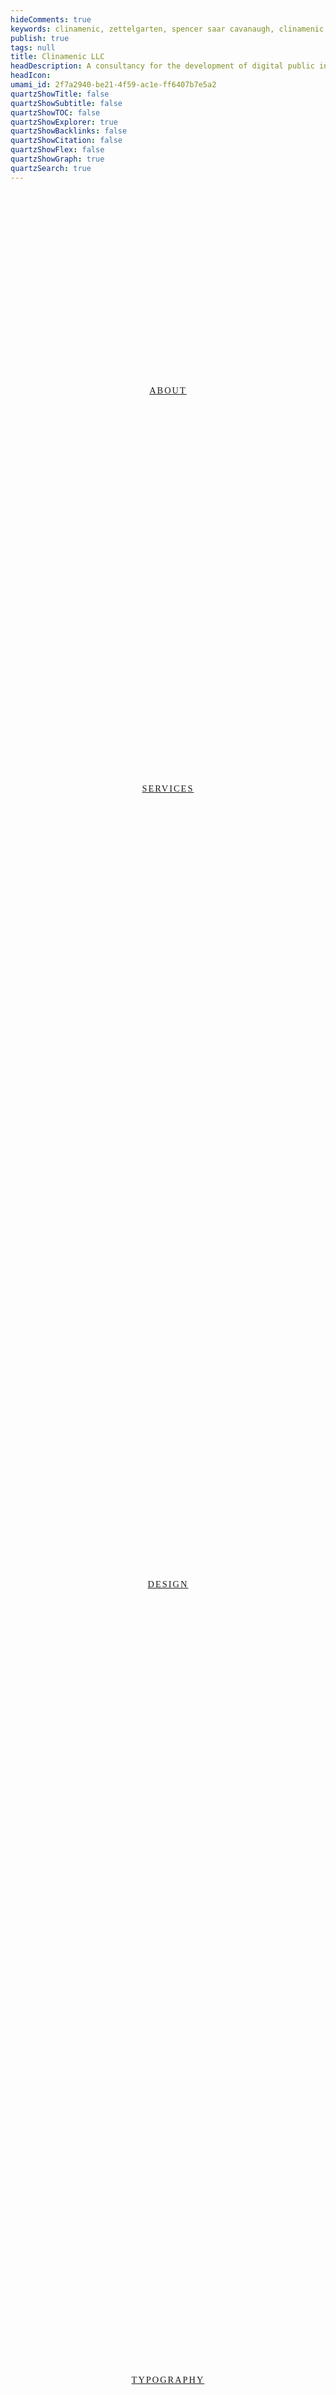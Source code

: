 ```yaml
---
hideComments: true
keywords: clinamenic, zettelgarten, spencer saar cavanaugh, clinamenic LLC, zettelkasten, digital garden, hypergraph
publish: true
tags: null
title: Clinamenic LLC
headDescription: A consultancy for the development of digital public infrastructure.
headIcon:
umami_id: 2f7a2940-be21-4f59-ac1e-ff6407b7e5a2
quartzShowTitle: false
quartzShowSubtitle: false
quartzShowTOC: false
quartzShowExplorer: true
quartzShowBacklinks: false
quartzShowCitation: false
quartzShowFlex: false
quartzShowGraph: true
quartzSearch: true
---
```


<style>

  @keyframes rotate {
    from {
      transform: rotate(0deg);
    }
    to {
      transform: rotate(360deg);
    }
  }

  :root {
    --wideradius: 50px;
  }

  html {
    animation: fade-in 3s ease-in;
  }

  .l1, .l2, .l3, .l4, .l5, .l6, .r1, .r2, .r3, .r4, .r5, .r6 {
    text-align: center; 
    display: flex; 
    align-items: center; 
    justify-content: center; 
    overflow: hidden; 
    border: 1px solid var(--secondary); 
    border-radius: var(--main-border-rad) !important; 
    font-weight: 200; 
    letter-spacing: 2px;
    background-color: var(--lightgray);
    transition: all 0.2s ease-in-out;
    font-size: 0.9rem;
    font-family: GeistMono;
    line-height: 1.5rem;
    cursor: default;
  }

  .l1 {
    height: calc((100% - 5rem) / 6);
    border-top-right-radius: var(--wideradius) !important;
    border-bottom-left-radius: var(--wideradius) !important;
    animation: slide-from-left 3s ease-in-out forwards;
  }
  .l1:hover, .l2:hover, .l4:hover, .l6:hover, .r1:hover, .r2:hover, .r3:hover, .r5:hover {
    color: black !important;
    background-image: none !important;
    background-color: var(--tertiary) !important;
    transition: all 0.2s ease-in-out;
    font-weight: 400; 
    cursor: pointer;
  }
  .l2 {
    height: calc((100% - 5rem) / 6);
    border-top-left-radius: var(--wideradius) !important;
    border-bottom-right-radius: var(--wideradius) !important;
    animation: slide-from-left 3.5s ease-in-out forwards;
  }
  .l3 {
    height: calc((100% - 5rem) / 6);
    border-top-right-radius: var(--wideradius) !important;
    border-bottom-left-radius: var(--wideradius) !important;
    animation: slide-from-left 4s ease-in-out forwards;
  }
  .l4 {
    height: calc((100% - 5rem) / 6);
    border-top-left-radius: var(--wideradius) !important;
    border-bottom-right-radius: var(--wideradius) !important;
    animation: slide-from-left 4.5s ease-in-out forwards;
  }
  .l5 {
    height: calc((100% - 5rem) / 6);
    border-top-right-radius: var(--wideradius) !important;
    border-bottom-left-radius: var(--wideradius) !important;
    animation: slide-from-left 5s ease-in-out forwards;
  }
  .l6 {
    height: calc((100% - 5rem) / 6);
    border-top-left-radius: var(--wideradius) !important;
    border-bottom-right-radius: var(--wideradius) !important;
    animation: slide-from-left 5.5s ease-in-out forwards;
  }

  .r1 {
    height: calc((100% - 5rem) / 6);
    border-top-left-radius: var(--wideradius) !important;
    border-bottom-right-radius: var(--wideradius) !important;
    animation: slide-from-right 3s ease-in-out forwards;
  }
  .r2 {
    height: calc((100% - 5rem) / 6);
    border-top-right-radius: var(--wideradius) !important;
    border-bottom-left-radius: var(--wideradius) !important;
    animation: slide-from-right 3.5s ease-in-out forwards;
  }
  .r3 {
    height: calc((100% - 5rem) / 6);
    border-top-left-radius: var(--wideradius) !important;
    border-bottom-right-radius: var(--wideradius) !important;
    animation: slide-from-right 4s ease-in-out forwards;
  }
  .r4 {
    height: calc((100% - 5rem) / 6);
    border-top-right-radius: var(--wideradius) !important;
    border-bottom-left-radius: var(--wideradius) !important;
    animation: slide-from-right 4.5s ease-in-out forwards;
  }
  .r5 {
    height: calc((100% - 5rem) / 6);
    border-top-left-radius: var(--wideradius) !important;
    border-bottom-right-radius: var(--wideradius) !important;
    animation: slide-from-right 5s ease-in-out forwards;
  }
  .r6 {
    height: calc((100% - 5rem) / 6);
    border-top-right-radius: var(--wideradius) !important;
    border-bottom-left-radius: var(--wideradius) !important;
    animation: slide-from-right 5.5s ease-in-out forwards;
  }

  .center {
    padding-left: 1rem !important;
    padding-right: 1rem !important;

    > article.popover-hint {
      > p, h1, h2, h3, h4, h5, h6, li::marker {
      padding-left: 0.5rem !important;
      padding-right: 0.5rem !important;
    }
    }
    

  }

  header {
    animation: fade-down-100 3s ease-in-out
  }

  .mobile-gallery2-fixed {
    @media only screen and (max-width: 750px) {
  display: grid;
  width: 100%;
  max-width: var(--pageContentWidth);
  grid-template-columns: repeat(2, calc((100% - 1rem) / 2));
  grid-template-rows: repeat(infinite, 49%);
  justify-content: center;
  grid-row-gap: 1rem;
  grid-column-gap: 1rem;

  > .side-column {
    display: flex;
    > .l1, .l2, .l3, .l4, .l5, .l6, .r1, .r2, .r3, .r4, .r5, .r6 {
      font-size: 0.7rem;
      height: 100%;
    }
  }
  }
  @media only screen and (min-width: 750px) {
    display: none;
  }
  }

.marquee {
  animation: fade-in 5s ease-in;
  width: calc(100% + 2rem);
  transform: translateX(-1rem);
}

.logo-block {
  box-sizing: border-box;
  position: absolute;
  width: 30px;
  height: 30px;
  background-color: var(--secondary-color);
  opacity: 1;
  border-radius: 15px;
  border: 1px solid var(--gray);
  animation: color-blend 3s infinite ease-in-out;
  transition: all 0.4s ease-in-out;
}
.logo-bar {
  box-sizing: border-box;
  position: absolute;
  width: 90px;
  height: 30px;
  background-color: var(--secondary-color);
  opacity: 1;
  border-radius: 15px !important;
  border: 1px solid var(--gray);
  animation: color-blend 3s infinite ease-in-out;
  transition: all 0.4s ease-in-out;
}

@keyframes color-blend {
    0%{ background-color: var(--tertiary) }
    50%{ background-color: var(--secondary)  } 
    100%{ background-color: var(--tertiary) }
  }
@keyframes color-blend-alt {
    0%{ background-color: var(--tertiary) }
    50%{ background-color: var(--secondary)  } 
    100%{ background-color: var(--tertiary) }
  }

#offerings-1 {
  margin: 1rem 0rem 0rem 0rem;
  height: 239px;
  @media only screen and (max-width: 750px) {
    height: auto ;
    }
}

.gallery3 {
  > .text-box {
    overflow: hidden;
    max-height: 300px;
    box-sizing: border-box;
  }
}

.autoglypha-text {
  font-family: GeistMono; font-size: 0.82rem; letter-spacing: 3.68px; text-transform: uppercase; font-weight: 200; cursor: default; text-shadow: 0px 0px 10px var(--lightgray); display: none; transition: all 0.3s ease-in-out; animation: rotate-counter 25s infinite;
}

#autoglypha-box {
  text-align: center; display: flex; align-items: center; justify-content: center; animation: fade-in 4.5s ease-in; box-sizing: border-box; background-color: var(--lightgray); background-image: url('https://arweave.net/jZ3EAO7Pl3ldWyNLkfDJ9ksghEouDZSuOAvS9T9Ii6M'); background-repeat: repeat; background-position: center; background-attachment: fixed; background-size: 125%;
  max-height: 239px;
  transition: all 0.3s ease-in-out;
  > .external-icon {
    display: none;
  }
}

#autoglypha-box:hover {
  background-color: rgba(121, 197, 126, 0.25);
  transition: all 0.3s ease-in-out;
  & .logo-bar {
    border: 1px solid var(--dark);
    transition: all 0.3s ease-in-out;
  }
  & .logo-block {
    border: 1px solid var(--dark);
    transition: all 0.3s ease-in-out;
  }
  & .autoglypha-text {
  display: block;
  transition: all 0.3s ease-in-out;
}
}

@keyframes rotate-counter {
    0%{ transform: rotate(0deg) }
    5%{ transform: rotate(0deg) }
    50%{ transform: rotate(-180deg) }
    55%{ transform: rotate(-180deg) }
    100%{ transform: rotate(-360deg) }
  }



</style>

<script>
document.addEventListener("DOMContentLoaded", function() {
  const marqueeContent = document.querySelector('.marquee-content');
  const tiles = Array.from(marqueeContent.children);
  const duplicateContent = tiles.map(tile => tile.cloneNode(true));
  duplicateContent.forEach(clone => marqueeContent.appendChild(clone));
});
</script>

<div class="tri-column">

<div class="side-column">
<a href="/about.html" class="l1">ABOUT</a>
<a href="" class="l2">SERVICES</a>
<a href="" class="l3"></a>
<a href="/design.html" class="l4">DESIGN</a>
<a href="" class="l5"></a>
<a href="/typography.html" class="l6">TYPOGRAPHY</a>
</div>

<div class="text-box" style="
  background-image: url(https://arweave.net/hbmMt-9koK_dnMScUW6OdJDiBtKlPY2DkvMwNBPu5zM);
  background-size: 300px;
  background-color: var(--light);
  background-attachment: fixed;
  background-position: center;
  background-repeat: repeat;
  padding: 0rem 0rem 0rem 0rem;
  animation: fade-in 3s ease-in;
">
<div class="text-box" style="background-color: var(--lightgray); opacity: 0.96; margin: 0rem 0rem 0rem 0rem; border: 0px; padding: 0.5rem 0rem 2rem 0rem;">
  <div class="clinamenic-cube" style="text-align: center; justify-content: center;">
    <img
      src="https://arweave.net/KIy4ZM-FoCYsj9DxH8WIVI-HmhZpPY4V_eVJI-1DFkw"
      width="300px"
      height="300px"
      alt="Clinamenic Cube"
    />
  </div>
  <p class="body-p" style="animation: fade-in 3s ease-in; font-size: 1.8rem; font-weight: 200; text-align: center; font-family: GeistMono; text-shadow: 0px 0px 15px var(--lightgray); letter-spacing: 1px;">Clinamenic LLC</p>
  <p class="body-p" style="animation: fade-in 3s ease-in; font-size: 0.8rem; font-weight: 200; letter-spacing: 1px; text-align: center; font-style: italic; margin: 0.6rem 0rem 0.4rem 0rem; text-shadow: 0px 0px 15px var(--lightgray);">the consultancy of</p>
  <p class="body-p" style="animation: fade-in 3s ease-in; font-size: 0.8rem; font-weight: 200; text-align: center; font-style: normal; line-height: 1.2rem; text-shadow: 0px 0px 15px var(--lightgray);">S P E N C E R</p>
  <div style="display: flex; justify-content: center;">
    <p class="body-p" style="animation: fade-down 5s ease-in-out; font-size: 0.8rem; font-weight: 200; text-align: center; position: relative; font-style: normal; line-height: 1.2rem; text-shadow: 0px 0px 15px var(--lightgray);">S&nbsp;&nbsp;&nbsp;</p>
    <p class="body-p" style="animation: fade-up 5s ease-in-out; font-size: 0.8rem; font-weight: 200; text-align: center; position: relative; font-style: normal; line-height: 1.2rem; text-shadow: 0px 0px 15px var(--lightgray);">A&nbsp;&nbsp;&nbsp;A</p>
    <p class="body-p" style="animation: fade-down 5s ease-in-out; font-size: 0.8rem; font-weight: 200; text-align: center; position: relative; font-style: normal; line-height: 1.2rem; text-shadow: 0px 0px 15px var(--lightgray);">&nbsp;&nbsp;&nbsp;R</p>
  </div>
  <p class="body-p" style="animation: fade-in 3s ease-in; font-size: 0.8rem; font-weight: 200; text-align: center; font-style: normal; line-height: 1.2rem; text-shadow: 0px 0px 15px var(--lightgray);">C A V A N A U G H</p>
</div>
</div>

<div class="side-column">
<a href="" class="r1">CONTACT</a>
<a href="/writing.html" class="r2">WRITING</a>
<a href="/zettelgarten.html" class="r3" style="letter-spacing: 1px;">ZETTELGARTEN</a>
<a href="" class="r4"></a>
<a href="/gallery.html" class="r5">GALLERY</a>
<a href="" class="r6"></a>
</div>
 
</div>

<div class="mobile-gallery2-fixed" style="margin: 1rem 0rem 0rem 0rem; height: 400px;">

  <div class="side-column">
  <a href="/about.html" class="l1">ABOUT</a>
  <a href="" class="l2">SERVICES</a>
  <a href="" class="l3"></a>
  <a href="/design.html" class="l4">DESIGN</a>
  <a href="" class="l5"></a>
  <a href="/typography.html" class="l6">TYPOGRAPHY</a>
  </div>

  <div class="side-column">
  <a href="" class="r1">CONTACT</a>
  <a href="/writing.html" class="r2">WRITING</a>
  <a href="/zettelgarten.html" class="r3" style="letter-spacing: 1px;">ZETTELGARTEN</a>
  <a href="" class="r4"></a>
  <a href="/gallery.html" class="r5">GALLERY</a>
  <a href="" class="r6"></a>
  </div>

</div>

<div class="marquee" style="margin: 1rem 0rem 0rem 0rem;">
  <div class="marquee-content">

  <div class="exp-tile">
      <div class="exp-text">
        <p style="padding-bottom: 0.5rem; font-weight: 300;">JournoDAO</p>
        <p>Co-founder</p>
      </div>
      <img src="https://indigo-cautious-chinchilla-877.mypinata.cloud/ipfs/QmW14vYxLFSCTwfHBA3x1aNz5hxXxnXBv7rTozTnKnnJS4" alt="JournoDAO" />
    </div>

  <div class="exp-tile">
    <div class="exp-text">
      <p style="padding-bottom: 0.5rem; font-weight: 300;">PubDAO</p>
      <p>Core Team</p>
    </div>
    <img src="https://indigo-cautious-chinchilla-877.mypinata.cloud/ipfs/QmUqoP49eDSyriR6oettsdfig27hXufCa6pPyuR7PYg7Jm" alt="PubDAO" />
  </div>

  <div class="exp-tile">
    <div class="exp-text">
      <p style="padding-bottom: 0.5rem; font-weight: 300;">Decrypt</p>
      <p>Contractor</p>
    </div>
    <img src="https://indigo-cautious-chinchilla-877.mypinata.cloud/ipfs/QmUkoLVZZruos3gqh88nnUF1811S6haR3CXsSNw58hbtLd" alt="Decrypt" />
  </div>

  <div class="exp-tile">
    <div class="exp-text">
      <p style="padding-bottom: 0.5rem; font-weight: 300;">Holonym</p>
      <p>Contractor</p>
    </div>
    <img src="https://indigo-cautious-chinchilla-877.mypinata.cloud/ipfs/QmVY6gdSXhBL5QdfapSKciSKG7oVbppQDhSaaEABC9nKNW" alt="Holonym" />
  </div>

  <div class="exp-tile">
    <div class="exp-text">
      <p style="padding-bottom: 0.5rem; font-weight: 300;">Lobby3 UNA</p>
      <p>Director</p>
    </div>
    <img src="https://indigo-cautious-chinchilla-877.mypinata.cloud/ipfs/QmeCKyJFTMKVErB1u31NoEokYHUWsFiMeYk6nuariWSdEW" alt="Lobby3 UNA" />
  </div>

  <div class="exp-tile">
    <div class="exp-text">
      <p style="padding-bottom: 0.5rem; font-weight: 300;">DAO<br>Coalition</p>
      <p>Chairman</p>
    </div>
    <img src="https://indigo-cautious-chinchilla-877.mypinata.cloud/ipfs/QmaP6CSzJp6wJbECW4gLGfrDhjpu48oMEhm7tyg8oZaMFg" alt="DAO Coalition" />
  </div>

  <div class="exp-tile">
    <div class="exp-text">
      <p style="padding-bottom: 0.5rem; font-weight: 300;">Education<br>DAO</p>
      <p>Counsel</p>
    </div>
    <img src="https://indigo-cautious-chinchilla-877.mypinata.cloud/ipfs/QmbxodFHbEpZaYo5AdjUR5Wu77vVJ5H53ZDHRLPawJRiRT" alt="Education DAO" />
  </div>

  <div class="exp-tile">
    <div class="exp-text">
      <p style="padding-bottom: 0.5rem; font-weight: 300;">Consensys</p>
      <p>Contractor</p>
    </div>
    <img src="https://indigo-cautious-chinchilla-877.mypinata.cloud/ipfs/QmZCijUn73vZnCU6PyMGmTe9kMXzDZHgQzXVmZCwidaZmH" alt="Consensys" />
  </div>

  <div class="exp-tile">
    <div class="exp-text">
      <p style="padding-bottom: 0.5rem; font-weight: 300;">Tally</p>
      <p>Contractor</p>
    </div>
    <img src="https://indigo-cautious-chinchilla-877.mypinata.cloud/ipfs/QmRcnc8rhYXYw9uKREKGUuTcevNnDbiwBusGni41HHMPbm" alt="Tally" />
  </div>

  <div class="exp-tile">
    <div class="exp-text">
      <p style="padding-bottom: 0.5rem; font-weight: 300;">Alexandria</p>
      <p>Contractor</p>
    </div>
    <img src="https://indigo-cautious-chinchilla-877.mypinata.cloud/ipfs/QmQLR5YTZj9XB4DrNbU9JXGi989cC8aDxwxXV66Yj5ph2z" alt="Alexandria" />
  </div>

  <div class="exp-tile">
    <div class="exp-text">
      <p style="padding-bottom: 0.5rem; font-weight: 300;">OpenCivics</p>
      <p>Steward</p>
    </div>
    <img src="https://indigo-cautious-chinchilla-877.mypinata.cloud/ipfs/QmXPC32sP9t7U3aFwk4Qpi16oMycekazrP9rGfYVoYGJrX" alt="OpenCivics" />
  </div>

  <div class="exp-tile">
      <div class="exp-text">
        <p style="padding-bottom: 0.5rem; font-weight: 300;">JournoDAO</p>
        <p>Co-founder</p>
      </div>
      <img src="https://indigo-cautious-chinchilla-877.mypinata.cloud/ipfs/QmW14vYxLFSCTwfHBA3x1aNz5hxXxnXBv7rTozTnKnnJS4" alt="JournoDAO" />
  </div>

  <div class="exp-tile">
    <div class="exp-text">
      <p style="padding-bottom: 0.5rem; font-weight: 300;">PubDAO</p>
      <p>Core Team</p>
    </div>
    <img src="https://indigo-cautious-chinchilla-877.mypinata.cloud/ipfs/QmUqoP49eDSyriR6oettsdfig27hXufCa6pPyuR7PYg7Jm" alt="PubDAO" />
  </div>

  <div class="exp-tile">
    <div class="exp-text">
      <p style="padding-bottom: 0.5rem; font-weight: 300;">Decrypt</p>
      <p>Contractor</p>
    </div>
    <img src="https://indigo-cautious-chinchilla-877.mypinata.cloud/ipfs/QmUkoLVZZruos3gqh88nnUF1811S6haR3CXsSNw58hbtLd" alt="Decrypt" />
  </div>

  <div class="exp-tile">
    <div class="exp-text">
      <p style="padding-bottom: 0.5rem; font-weight: 300;">Holonym</p>
      <p>Contractor</p>
    </div>
    <img src="https://indigo-cautious-chinchilla-877.mypinata.cloud/ipfs/QmVY6gdSXhBL5QdfapSKciSKG7oVbppQDhSaaEABC9nKNW" alt="Holonym" />
  </div>

  <div class="exp-tile">
    <div class="exp-text">
      <p style="padding-bottom: 0.5rem; font-weight: 300;">Lobby3 UNA</p>
      <p>Director</p>
    </div>
    <img src="https://indigo-cautious-chinchilla-877.mypinata.cloud/ipfs/QmeCKyJFTMKVErB1u31NoEokYHUWsFiMeYk6nuariWSdEW" alt="Lobby3 UNA" />
  </div>

  <div class="exp-tile">
    <div class="exp-text">
      <p style="padding-bottom: 0.5rem; font-weight: 300;">DAO<br>Coalition</p>
      <p>Chairman</p>
    </div>
    <img src="https://indigo-cautious-chinchilla-877.mypinata.cloud/ipfs/QmaP6CSzJp6wJbECW4gLGfrDhjpu48oMEhm7tyg8oZaMFg" alt="DAO Coalition" />
  </div>

  <div class="exp-tile">
    <div class="exp-text">
      <p style="padding-bottom: 0.5rem; font-weight: 300;">Education<br>DAO</p>
      <p>Counsel</p>
    </div>
    <img src="https://indigo-cautious-chinchilla-877.mypinata.cloud/ipfs/QmbxodFHbEpZaYo5AdjUR5Wu77vVJ5H53ZDHRLPawJRiRT" alt="Education DAO" />
  </div>

  <div class="exp-tile">
    <div class="exp-text">
      <p style="padding-bottom: 0.5rem; font-weight: 300;">Consensys</p>
      <p>Contractor</p>
    </div>
    <img src="https://indigo-cautious-chinchilla-877.mypinata.cloud/ipfs/QmZCijUn73vZnCU6PyMGmTe9kMXzDZHgQzXVmZCwidaZmH" alt="Consensys" />
  </div>

  <div class="exp-tile">
    <div class="exp-text">
      <p style="padding-bottom: 0.5rem; font-weight: 300;">Tally</p>
      <p>Contractor</p>
    </div>
    <img src="https://indigo-cautious-chinchilla-877.mypinata.cloud/ipfs/QmRcnc8rhYXYw9uKREKGUuTcevNnDbiwBusGni41HHMPbm" alt="Tally" />
  </div>

  <div class="exp-tile">
    <div class="exp-text">
      <p style="padding-bottom: 0.5rem; font-weight: 300;">Alexandria</p>
      <p>Contractor</p>
    </div>
    <img src="https://indigo-cautious-chinchilla-877.mypinata.cloud/ipfs/QmQLR5YTZj9XB4DrNbU9JXGi989cC8aDxwxXV66Yj5ph2z" alt="Alexandria" />
  </div>

  <div class="exp-tile">
    <div class="exp-text">
      <p style="padding-bottom: 0.5rem; font-weight: 300;">OpenCivics</p>
      <p>Steward</p>
    </div>
    <img src="https://indigo-cautious-chinchilla-877.mypinata.cloud/ipfs/QmXPC32sP9t7U3aFwk4Qpi16oMycekazrP9rGfYVoYGJrX" alt="OpenCivics" />
  </div>

  </div>
</div>

<div class="gallery3" id="offerings-1">

<div class="text-box" style="padding: 1rem 0rem 0rem 0rem; align-items: center; justify-content: center; animation: fade-in 4s ease-in; box-sizing: border-box; overflow: hidden;">
  <p style="text-align: center; font-family: VampiroOne; font-size: 2.3rem; letter-spacing: 0px; padding: 0px; margin: 0rem 0rem 0rem 0rem; margin-top: 20px; rotate: -2deg; animation: jiggle 4s ease-in-out infinite; color: var(--tertiary); text-shadow: 1px 1px 0px black;">Casual</p>
  <p style="text-align: center; font-family: MEK-Mono; font-size: 3.4rem; letter-spacing: 0px; padding: 0px; margin: 0.65rem 1rem 1.5rem 1rem;">DELEGATE</p>
  <p style="margin: 0rem 1.5rem 1.5rem 1.5rem; text-align: center; font-size: 0.7rem; line-height: 1.2rem;">Clinamenic LLC is available as a governance delegate for select organizations. <br><br><a
      href="/services.html"
      class="tag"
      style="color: var(--secondary);"
      >Coming soon!</a>
  </p></div>

<a href="https://autoglypha.clinamenic.com/?ref=clinamenic" class="text-box" id="autoglypha-box">
  <div style="position: relative; width: 325px; height: 325px; display: flex; justify-content: center; align-items: center;">
    <svg viewBox="-150 -150 300 300" style="position: absolute; width: 325px; height: 325px; transform: rotate(145deg);">
      <path id="circle-path" d="M 0,90 A 90,90 0 1 1 0,-90 A 90,90 0 1 1 0,90" fill="none"/>
      <text class="autoglypha-text">
        <textPath href="#circle-path" startOffset="0%">
          Autoglypha&nbsp;&nbsp;&nbsp;&nbsp; Glyph-Based Cellular Automata
        </textPath>
      </text>
    </svg>
    <div id="autoglypha-logo" style="height: 180px; width: 180px; display: flex; animation: fade-in 4.5s ease-in-out;">
      <div class="logo-bar" style="top: calc(50% - 75px); left: calc(50% - 45px); animation: color-blend-alt 4s infinite ease-in-out;"></div>
      <div class="logo-block" style="top: calc(50% - 45px); left: calc(50% - 75px); animation: color-blend-alt 7s infinite ease-in-out;"></div>
      <div class="logo-block" style="top: calc(50% - 45px); left: calc(50% + 45px); animation: color-blend 5s infinite ease-in-out;"></div>
      <div class="logo-bar" style="top: calc(50% - 15px); left: calc(50% - 45px); animation: color-blend-alt 7s infinite ease-in-out;"></div>
      <div class="logo-block" style="top: calc(50% + 15px); left: calc(50% - 75px); animation: color-blend 8s infinite ease-in-out;"></div>
      <div class="logo-block" style="top: calc(50% + 15px); left: calc(50% + 45px); animation: color-blend-alt 4s infinite ease-in-out;"></div>
      <div class="logo-block" style="top: calc(50% + 45px); left: calc(50% - 45px); animation: color-blend 6s infinite ease-in-out;"></div>
      <div class="logo-block" style="top: calc(50% + 45px); left: calc(50% + 15px); animation: color-blend-alt 6s infinite ease-in-out;"></div>
    </div>
  </div>
</a>

<div class="text-box" style="text-align: center; display: flex; align-items: center; justify-content: center; animation: fade-in 4s ease-in; box-sizing: border-box;">
  <p>Grant Program Management</br>(coming soon!)</p>
</div>

</div>

<div style="height: 1rem;"></div>

<div class="text-box" style="text-align: justify; position: relative; padding: 0rem 1.5rem; hyphens: none; animation: fade-in 3s ease-in; background-color: var(--light); border: 0px; padding: 0rem 1.5rem; animation: fade-in 6s ease-in-out;">
    <p style="text-align: justify; font-size: 0.75rem; line-height: 1.6; justify-content: center; hyphens: none; font-family: GeistMono; letter-spacing: 1px; font-weight: 200;">
      <em>The atoms, as their own weight bears them down plumb through the void, at scarce determined times, in scarce determined places, from their course decline a little -- call it, so to speak, mere changed trend. For were it not their wont thuswise to swerve, down would they fall, each one, like drops of rain, through the unbottomed void; and then collisions ne'er could be nor blows among the primal elements; and thus nature would never have created aught.</em>
    </p>
    <p></p>
    <p style="text-align: center; font-size: 0.75rem; line-height: 1.6; hyphens: none; font-family: GeistMono; letter-spacing: 1px; font-weight: 300;">
      Lucretius, <em>On the Nature of Things</em>,
      describing the phenomenon of clinamen.
    </p>
</div>
